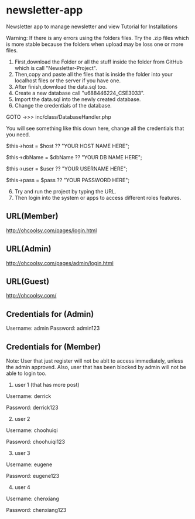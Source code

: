 # newsletter-app
Newsletter app to manage newsletter and view
Tutorial for Installations

Warning: If there is any errors using the folders files. Try the .zip files which is more stable because the folders when upload may be loss one or more files.

1. First,download the Folder or all the stuff inside the folder from GitHub which is call "Newsletter-Project".
2. Then,copy and paste all the files that is inside the folder into your localhost files or the server if you have one.
3. After finish,download the data.sql too.
4. Create a new database call "u688446224_CSE3033".
5. Import the data.sql into the newly created database.
6. Change the credentials of the database.

  GOTO ->>> inc/class/DatabaseHandler.php
  
  You will see something like this down here, change all the credentials that you need.
  
  $this->host = $host ?? "YOUR HOST NAME HERE"; 
  
  $this->dbName = $dbName ?? "YOUR DB NAME HERE";      
  
  $this->user = $user ?? "YOUR USERNAME HERE";
  
  $this->pass = $pass ?? "YOUR PASSWORD HERE";

6. Try and run the project by typing the URL.
7. Then login into the system or apps to access different roles features.

URL(Member)
-------------------------------------------
http://ohcoolsy.com/pages/login.html

URL(Admin)
-------------------------------------------
http://ohcoolsy.com/pages/admin/login.html

URL(Guest)
-------------------------------------------
http://ohcoolsy.com/

Credentials for (Admin)
-------------------------------------------
Username: admin
Password: admin123

Credentials for (Member)
-------------------------------------------
Note: User that just register will not be ablt to access immediately, unless the admin approved. Also, user that has been blocked by admin will not be able to login too.

1. user 1 (that has more post)

  Username: derrick

  Password: derrick123

2. user 2

  Username: choohuiqi

  Password: choohuiqi123

3. user 3

  Username: eugene
  
  Password: eugene123

4. user 4

  Username: chenxiang

  Password: chenxiang123

